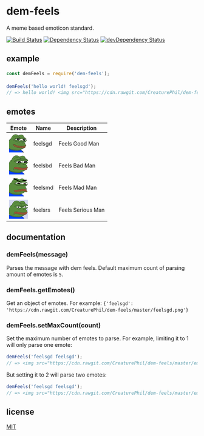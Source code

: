 # dem-feels

A meme based emoticon standard.

[![Build Status](https://travis-ci.org/CreaturePhil/dem-feels.svg)](https://travis-ci.org/CreaturePhil/dem-feels)
[![Dependency Status](https://david-dm.org/CreaturePhil/dem-feels.svg)](https://david-dm.org/CreaturePhil/dem-feels)
[![devDependency Status](https://david-dm.org/CreaturePhil/dem-feels/dev-status.svg)](https://david-dm.org/CreaturePhil/dem-feels#info=devDependencies)

## example

```js
const demFeels = require('dem-feels');

demFeels('hello world! feelsgd');
// => hello world! <img src="https://cdn.rawgit.com/CreaturePhil/dem-feels/master/emotes/feelsgd.png" title="feelsgd" width="50" height="50" />'
```

## emotes

**Emote** | **Name** | **Description**
--------- | -------- | ---------------
![feelsgd](emotes/feelsgd.png) | feelsgd | Feels Good Man
![feelsbd](emotes/feelsbd.png) | feelsbd | Feels Bad Man
![feelsmd](emotes/feelsmd.png) | feelsmd | Feels Mad Man
![feelsrs](emotes/feelsrs.png) | feelsrs | Feels Serious Man

## documentation

### demFeels(message)

Parses the message with dem feels. Default maximum count of parsing amount of
emotes is ``5``.

### demFeels.getEmotes()

Get an object of emotes. For example: ``{'feelsgd': 'https://cdn.rawgit.com/CreaturePhil/dem-feels/master/feelsgd.png'}``

### demFeels.setMaxCount(count)

Set the maximum number of emotes to parse. For example, limiting it to 1 will
only parse one emote:

```js
demFeels('feelsgd feelsgd');
// => <img src="https://cdn.rawgit.com/CreaturePhil/dem-feels/master/emotes/feelsgd.png" title="feelsgd" width="50" height="50" /> feelsgd'
```

But setting it to 2 will parse two emotes:

```js
demFeels('feelsgd feelsgd');
// => <img src="https://cdn.rawgit.com/CreaturePhil/dem-feels/master/emotes/feelsgd.png" title="feelsgd" width="50" height="50" /> <img src="https://cdn.rawgit.com/CreaturePhil/dem-feels/master/emotes/feelsgd.png" title="feelsgd" width="50" height="50" />'
```

## license

[MIT](LICENSE)
